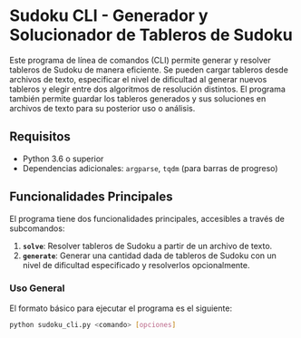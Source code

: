# Sudoku CLI - Generador y Solucionador de Tableros de Sudoku

Este programa de línea de comandos (CLI) permite generar y resolver tableros de Sudoku de manera eficiente. Se pueden cargar tableros desde archivos de texto, especificar el nivel de dificultad al generar nuevos tableros y elegir entre dos algoritmos de resolución distintos. El programa también permite guardar los tableros generados y sus soluciones en archivos de texto para su posterior uso o análisis.

## Requisitos

- Python 3.6 o superior
- Dependencias adicionales: `argparse`, `tqdm` (para barras de progreso)

## Funcionalidades Principales

El programa tiene dos funcionalidades principales, accesibles a través de subcomandos:

1. **`solve`**: Resolver tableros de Sudoku a partir de un archivo de texto.
2. **`generate`**: Generar una cantidad dada de tableros de Sudoku con un nivel de dificultad especificado y resolverlos opcionalmente.

### Uso General

El formato básico para ejecutar el programa es el siguiente:

```bash
python sudoku_cli.py <comando> [opciones]

